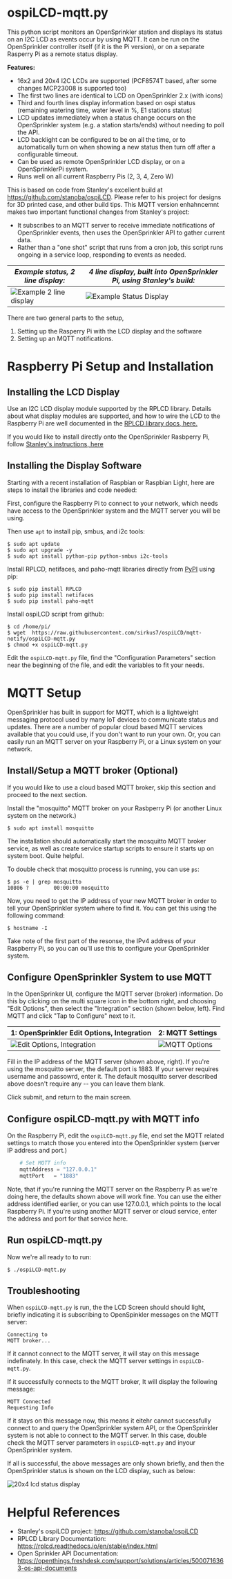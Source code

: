 # ospiLCD-mqtt.py

This python script monitors an OpenSprinkler station and displays its status on an I2C LCD as events occur by using MQTT. It can be run on the OpenSprinkler controller itself (if it is the Pi version), or on a separate Rasperry Pi as a remote status display.

**Features:**
* 16x2 and 20x4 I2C LCDs are supported (PCF8574T based, after some changes MCP23008 is supported too)
* The first two lines are identical to LCD on OpenSprinkler 2.x (with icons)
* Third and fourth lines display information based on ospi status (remaining watering time, water level in %, E1 stations status)
* LCD updates immediately when a status change occurs on the OpenSprinkler system (e.g. a station starts/ends) without needing to poll the API.
* LCD backlight can be configured to be on all the time, or to automatically turn on when showing a new status then turn off after a configurable timeout. 
* Can be used as remote OpenSprinkler LCD display, or on a OpenSprinklerPi system. 
* Runs well on all current Raspberry Pis (2, 3, 4, Zero W)

This is based on code from Stanley's excellent build at https://github.com/stanoba/ospiLCD. Please refer to his project for designs for 3D printed case, and other build tips. This MQTT version enhahncemnt makes two important functional changes from Stanley's project:
* It subscribes to an MQTT server to receive immediate notifications of OpenSprinkler events, then uses the OpenSprinkler API to gather current data.
* Rather than a "one shot" script that runs from a cron job, this script runs ongoing in a service loop, responding to events as needed. 

_Example status, 2 line display:_ | _4 line display, built into OpenSprinkler Pi, using Stanley's build:_
---------------------------------|---------------------------------------------
![Example 2 line display](img/ospilcd5sm.jpg) | ![Example Status Display](img/ospilcd9sm.jpg)

There are two general parts to the setup, 
1. Setting up the Rasperry Pi with the LCD display and the software
2. Setting up an MQTT notifications.

# Raspberry Pi Setup and Installation


## Installing the LCD Display
Use an I2C LCD display module supported by the RPLCD library. Details about what display modules are supported, and how to wire the LCD to the Raspberry Pi are well documented in the [RPLCD library docs, here.](https://rplcd.readthedocs.io/en/stable/getting_started.html) 

If you would like to install directly onto the OpenSprinkler Rasbperry Pi, follow [Stanley's instructions, here](https://github.com/stanoba/ospiLCD.)
 

## Installing the Display Software
Starting with a recent installation of Raspbian or Raspbian Light, here are steps to install the libraries and code needed:

First, configure the Raspberry Pi to connect to your network, which needs have access to the OpenSprinkler system and the MQTT server you will be using. 

 Then use `apt` to install pip, smbus, and i2c tools:

    $ sudo apt update
    $ sudo apt upgrade -y
    $ sudo apt install python-pip python-smbus i2c-tools

Install RPLCD, netifaces, and paho-mqtt libraries directly from [PyPI](https://pypi.python.org/pypi/RPLCD/) using pip:

    $ sudo pip install RPLCD
    $ sudo pip install netifaces
    $ sudo pip install paho-mqtt
  

Install ospiLCD script from github:

    $ cd /home/pi/
    $ wget  https://raw.githubusercontent.com/sirkus7/ospiLCD/mqtt-notify/ospiLCD-mqtt.py
    $ chmod +x ospiLCD-mqtt.py
    
Edit the `ospiLCD-mqtt.py` file, find the "Configuration Parameters" section near the beginning of the file, and edit the variables to fit your needs. 

# MQTT Setup
OpenSprinkler has built in support for MQTT, which is a lightweight messaging protocol used by many IoT devices to communicate status and updates. There are a number of popular cloud based MQTT services available that you could use, if you don't want to run your own. Or, you can easily run an MQTT server on your Raspberry Pi, or a Linux system on your network. 

## Install/Setup a MQTT broker (Optional)
If you would like to use a cloud based MQTT broker, skip this section and proceed to the next section. 

Install the "mosquitto" MQTT broker on your Rasbperry Pi (or another Linux system on the network.)

    $ sudo apt install mosquitto

The installation should automatically start the mosquitto MQTT broker service, as well as create service startup scripts to ensure it starts up on system boot. Quite helpful.

To double check that mosquitto process is running, you can use `ps`:

    $ ps -e | grep mosquitto 
    10806 ?        00:00:00 mosquitto


Now, you need to get the IP address of your new MQTT broker in order to tell your OpenSprinkler system where to find it. You can get this using the following command:

    $ hostname -I

Take note of the first part of the resonse, the IPv4 address of your Raspberry Pi, so you can ou'll use this to configure your OpenSprinkler system.

## Configure OpenSprinkler System to use MQTT
In the OpenSprinker UI, configure the MQTT server (broker) information. Do this by clicking on the multi square icon in the bottom right, and choosing "Edit Options", then select the "Integration" section (shown below, left). Find MQTT and click "Tap to Configure" next to it. 


1: OpenSprinkler Edit Options, Integration | 2: MQTT Settings
----------------------------------------|---------------
![Edit Options, Integration](img/OS-EditOptions.png) | ![MQTT Options](img/OS-MQTT_settings.png)

Fill in the IP address of the MQTT server (shown above, right). If you're using the mosquitto server, the default port is 1883. If your server requires username and passowrd, enter it. The default mosquitto server described above doesn't require any -- you can leave them blank.

Click submit, and return to the main screen. 

## Configure ospiLCD-mqtt.py with MQTT info
On the Raspberry Pi, edit the `ospiLCD-mqtt.py` file, end set the MQTT related settings to match those you entered into the OpenSprinkler system (server IP address and port.)
```python
    # Set MQTT info
    mqttAddress = "127.0.0.1"
    mqttPort   = "1883"
```
Note, that if you're running the MQTT server on the Raspberry Pi as we're doing here, the defaults shown above will work fine. You can use the either address identified earlier, or you can use 127.0.0.1, which points to the local Raspberry Pi. If you're using another MQTT server or cloud service, enter the address and port for that service here. 

## Run ospiLCD-mqtt.py
Now we're all ready to to run:

    $ ./ospiLCD-mqtt.py

## Troubleshooting
When `ospiLCD-mqtt.py` is run, the the LCD Screen should should light, briefly indicating it is subscribing to OpenSpinkler messages on the MQTT server:

    Connecting to
    MQTT broker...

If it cannot connect to the MQTT server, it will stay on this message indefinately. In this case, check the MQTT server settings in `ospiLCD-mqtt.py`.

If it successfully connects to the MQTT broker, It will display the following message:

    MQTT Connected
    Requesting Info

If it stays on this message now, this means it eitehr cannot successfully connect to and query the OpenSprinkler system API, or the OpenSprinkler system is not able to connect to the MQTT server. In this case, double check the MQTT server parameters in `ospiLCD-mqtt.py` and inyour OpenSprinkler system. 

If all is successful, the above messages are only shown briefly, and then the OpenSprinkler status is shown on the LCD display, such as below: 

![20x4 lcd status display](img/ospilcd5sm.jpg)



# Helpful References
* Stanley's ospiLCD project: https://github.com/stanoba/ospiLCD
* RPLCD Library Documentation: https://rplcd.readthedocs.io/en/stable/index.html
* Open Sprinkler API Documentation: https://openthings.freshdesk.com/support/solutions/articles/5000716363-os-api-documents
 